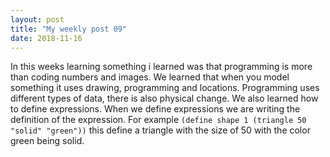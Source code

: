 ```yaml
---
layout: post
title: "My weekly post 09"
date: 2018-11-16
---
```



In this weeks learning something i learned was that programming is more than coding numbers and images. We learned that when you model something it uses drawing, programming and locations. Programming uses different types of data, there is also physical change. We also learned how to define expressions. When we define expressions we are writing the definition of the expression. For example ```(define shape 1 (triangle 50 "solid" "green"))``` this define a triangle with the size of 50 with the color green being solid.

